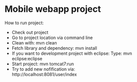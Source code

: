 Mobile webapp project
==================

How to run project:
- Check out project 
- Go to project location via command line 
- Clean with: mvn clean 
- Fetch library and dependency: mvn install 
- If you want to development project with eclipse: Type: mvn eclipse:eclipse
- Start project: mvn tomcat7:run
- Try to add new nofification via: <br/>
http://localhost:8081/user/index
	


